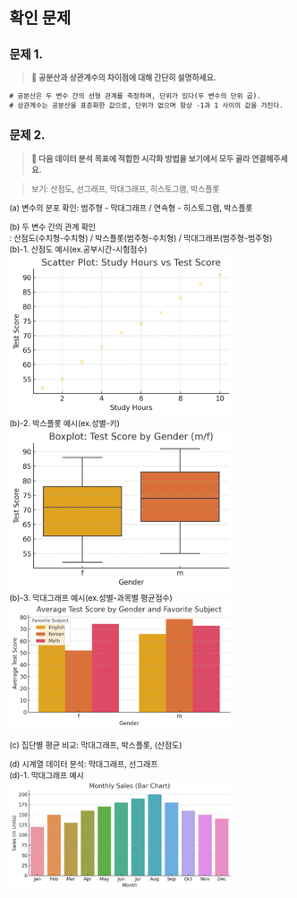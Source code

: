 # 확인 문제

## 문제 1.
> **🧚 공분산과 상관계수의 차이점에 대해 간단히 설명하세요.**

```
# 공분산은 두 변수 간의 선형 관계를 측정하며, 단위가 있다(두 변수의 단위 곱).
# 상관계수는 공분산을 표준화한 값으로, 단위가 없으며 항상 -1과 1 사이의 값을 가진다.
```

## 문제 2.
> **🧚 다음 데이터 분석 목표에 적합한 시각화 방법을 보기에서 모두 골라 연결해주세요.**

> 보기: 산점도, 선그래프, 막대그래프, 히스토그램, 박스플롯

(a) 변수의 분포 확인: 범주형 - 막대그래프 / 연속형 - 히스토그램, 박스플롯   

(b) 두 변수 간의 관계 확인   
: 산점도(수치형-수치형) / 박스플롯(범주형-수치형) / 막대그래프(범주형-범주형)   
(b)-1. 산점도 예시(ex.공부시간-시험점수)   
<img src="https://github.com/ejejbb/Template/blob/97c0fa5c5c22d1d75c3c4645413c00d8950c5a41/File/4-1.png" width="400">      
(b)-2. 박스플롯 예시(ex.성별-키)   
<img src="https://github.com/ejejbb/Template/blob/97c0fa5c5c22d1d75c3c4645413c00d8950c5a41/File/4-2.png" width="400">     
(b)-3. 막대그래프 예시(ex.성별-과목별 평균점수)   
<img src="https://github.com/ejejbb/Template/blob/63a9f48aaa6c01b01d7c378c1cb61a902cc7a14f/File/4-3.png" width="400">

(c) 집단별 평균 비교: 막대그래프, 박스플롯, (산점도)   

(d) 시계열 데이터 분석: 막대그래프, 선그래프   
(d)-1. 막대그래프 예시   
<img src="https://github.com/ejejbb/Template/blob/97c0fa5c5c22d1d75c3c4645413c00d8950c5a41/File/4-4.png" width="400">
